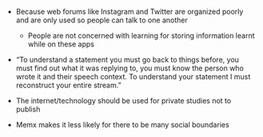 - Because web forums like Instagram and Twitter are organized poorly and are only used so people can talk to one another
	- People are not concerned with learning for storing information learnt while on these apps

- “To understand a statement you must go back to things before, you must find out what it was replying to, you must know the person who wrote it and their speech context. To understand your statement I must reconstruct your entire stream.”

- The internet/technology should be used for private studies not to publish
- Memx makes it less likely for there to be many social boundaries 
